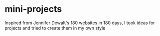 # mini-projects
Inspired from Jennifer Dewalt's 180 websites in 180 days, I took ideas for projects and tried to create them in my own style
